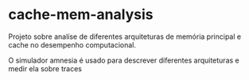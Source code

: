 # cache-mem-analysis

Projeto sobre analíse de diferentes arquiteturas de memória principal e cache no desempenho computacional.

O simulador amnesia é usado para descrever diferentes arquiteturas e medir ela sobre traces
